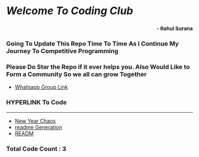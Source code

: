 # *Welcome To Coding Club*
### <div style='text-align:right'><sub> - Rahul Surana</sub></div>
### Going To Update This Repo Time To Time As I Continue My Journey To Competitive Programming
### Please Do Star the Repo if it ever helps you. Also Would Like to Form a Community So we all can grow Together
-  [ Whatsapp Group Link ](https://chat.whatsapp.com/FUV7H9SIBYKD3C5tgDluI6) 
### HYPERLINK To Code
***
-  [ New Year Chaos ](./New%20Year%20Chaos.cpp) 
-  [ readme Generation ](./readme%20Generation.py) 
-  [ READM ](./README.md) 
### Total Code Count : 3